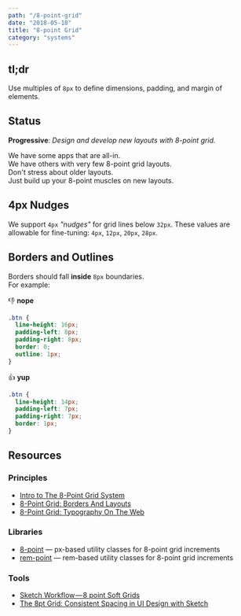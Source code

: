 ```yaml
---
path: "/8-point-grid"
date: "2018-05-18"
title: "8-point Grid"
category: "systems"
---
```


## tl;dr
Use multiples of `8px` to define dimensions, padding, and margin of elements.

## Status
**Progressive**: *Design and develop new layouts with 8-point grid.*  

We have some apps that are all-in.  
We have others with very few 8-point grid layouts.  
Don't stress about older layouts.  
Just build up your 8-point muscles on new layouts.


## 4px Nudges
We support `4px` _"nudges"_ for grid lines below `32px`.
These values are allowable for fine-tuning:
`4px`, `12px`, `20px`, `28px`.

## Borders and Outlines
Borders should fall **inside** `8px` boundaries.  
For example:

👎 **nope**
```css
.btn {
  line-height: 16px;
  padding-left: 8px;
  padding-right: 8px;
  border: 0;
  outline: 1px;
}
```

👍 **yup**
```css
.btn {
  line-height: 14px;
  padding-left: 7px;
  padding-right: 7px;
  border: 1px;
}
```

## Resources

### Principles
- [Intro to The 8-Point Grid System](https://builttoadapt.io/intro-to-the-8-point-grid-system-d2573cde8632)
- [8-Point Grid: Borders And Layouts](https://builttoadapt.io/8-point-grid-borders-and-layouts-e91eb97f5091)
- [8-Point Grid: Typography On The Web](https://medium.freecodecamp.org/8-point-grid-typography-on-the-web-be5dc97db6bc)

### Libraries
- [8-point](https://chantastic.github.io/8-point/) — px-based utility classes for 8-point grid increments
- [rem-point](https://chantastic.github.io/rem-point/) — rem-based utility classes for 8-point grid increments

### Tools
- [Sketch Workflow — 8 point Soft Grids](https://medium.com/sketch-app-sources/8-point-soft-grids-in-sketch-e8f1d5ca2cd4)
- [The 8pt Grid: Consistent Spacing in UI Design with Sketch](https://blog.prototypr.io/the-8pt-grid-consistent-spacing-in-ui-design-with-sketch-577e4f0fd520)
